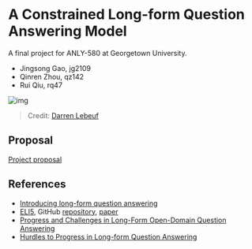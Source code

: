 # A Constrained Long-form Question Answering Model

A final project for ANLY-580 at Georgetown University.

- Jingsong Gao, jg2109
- Qinren Zhou, qz142
- Rui Qiu, rq47

![img](https://images.squarespace-cdn.com/content/v1/510699ffe4b08ec13ec4aa1f/1366777178736-N4TDH9YOKKO1S4AKUZMF/082_Bert-Bart.jpg?format=1000w)

> Credit: [Darren Lebeuf](http://landoflebeef.com/blog/2013/4/24/bert-and-bart)

## Proposal

[Project proposal](proposal/README.md)

## References

- [Introducing long-form question answering](https://ai.facebook.com/blog/longform-qa/)
- [ELI5](https://facebookresearch.github.io/ELI5/index.html), GitHub [repository](https://github.com/facebookresearch/ELI5), [paper](https://research.fb.com/wp-content/uploads/2019/07/ELI5-Long-Form-Question-Answering.pdf)
- [Progress and Challenges in Long-Form Open-Domain Question Answering](https://ai.googleblog.com/2021/03/progress-and-challenges-in-long-form.html)
- [Hurdles to Progress in Long-form Question Answering](https://arxiv.org/abs/2103.06332)